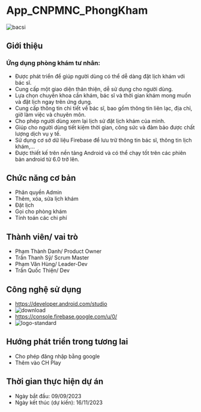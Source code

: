 # App_CNPMNC_PhongKham
![bacsi](https://github.com/VhungSIK/Nhom2_AppPhongKhamTuNhan_T5_Ca2/assets/146317191/8e5e486c-6281-4c62-b991-600c632e7d16)
## Giới thiệu
### Ứng dụng phòng khám tư nhân:
- Được phát triển để giúp người dùng có thể dễ dàng đặt lịch khám với bác sĩ.
- Cung cấp một giao diện thân thiện, dễ sử dụng cho người dùng.
- Lựa chọn chuyên khoa cần khám, bác sĩ và thời gian khám mong muốn và đặt lịch ngay trên ứng dụng.
- Cung cấp thông tin chi tiết về bác sĩ, bao gồm thông tin liên lạc, địa chỉ, giờ làm việc và chuyên môn.
- Cho phép người dùng xem lại lịch sử đặt lịch khám của mình.
- Giúp cho người dùng tiết kiệm thời gian, công sức và đảm bảo được chất lượng dịch vụ y tế.
- Sử dụng cơ sở dữ liệu Firebase để lưu trữ thông tin bác sĩ, thông tin lịch khám,…
- Được thiết kế trên nền tảng Android và có thể chạy tốt trên các phiên bản android từ 6.0 trở lên.
## Chức năng cơ bản
- Phân quyền Admin
- Thêm, xóa, sửa lịch khám
- Đặt lịch
- Gọi cho phòng khám
- Tính toán các chi phí
## Thành viên/ vai trò
- Phạm Thành Danh/ Product Owner
- Trần Thanh Sỹ/ Scrum Master
- Phạm Văn Hùng/ Leader-Dev
- Trần Quốc Thiện/ Dev
## Công nghệ sử dụng
- https://developer.android.com/studio
- ![download](https://github.com/VhungSIK/Nhom2_AppPhongKhamTuNhan_T5_Ca2/assets/146317191/5a2de244-06e6-43b3-bda7-3fdf91fc0f9d)
- https://console.firebase.google.com/u/0/
- ![logo-standard](https://github.com/VhungSIK/Nhom2_AppPhongKhamTuNhan_T5_Ca2/assets/146317191/d379871c-7ae1-4a46-9b73-ef265d5ecc96)
## Hướng phát triển trong tương lai
- Cho phép đăng nhập bằng google
- Thêm vào CH Play
## Thời gian thực hiện dự án
- Ngày bắt đầu: 09/09/2023
- Ngày kết thúc (dự kiến): 16/11/2023
